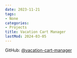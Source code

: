 ```yaml
---
date: 2023-11-21
tags:
- None
categories:
- Projects
title: Vacation Cart Manager
lastMod: 2024-03-05
---
```

GitHub: [@vacation-cart-manager](https://github.com/wonyoung-jang/vacation-cart-manager)
